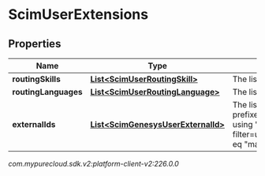 # ScimUserExtensions


## Properties

| Name | Type | Description | Notes |
| ------------ | ------------- | ------------- | ------------- |
| **routingSkills** | [**List&lt;ScimUserRoutingSkill&gt;**](ScimUserRoutingSkill) | The list of routing skills assigned to a user. Maximum 50 skills. |  [optional] |
| **routingLanguages** | [**List&lt;ScimUserRoutingLanguage&gt;**](ScimUserRoutingLanguage) | The list of routing languages assigned to a user. Maximum 50 languages. |  [optional] |
| **externalIds** | [**List&lt;ScimGenesysUserExternalId&gt;**](ScimGenesysUserExternalId) | The list of external identifiers assigned to user. Always includes an immutable SCIM authority prefixed with \"x-pc:scimv2:v1\". ExternalIds are searchable with complex filter query parameter using 'authority' and 'value', e.g., filter=urn:ietf:params:scim:schemas:extension:genesys:purecloud:2.0:User:externalIds[authority eq \"matchAuthName\" and value eq \"matchingExternalKeyValue\"]. |  [optional] |




_com.mypurecloud.sdk.v2:platform-client-v2:226.0.0_
